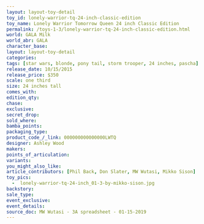 ```yaml
---
layout: layout-toy-detail 
toy_id: lonely-warrior-tq-24-inch-classic-edition
toy_name: Lonely Warrior Tomorrow Queen 24 inch Classic Edition
permalink: /toys-1-3/lonely-warrior-tq-24-inch-classic-edition.html
world: GALA Milk
world_abr: GALA
character_base: 
layout: layout-toy-detail
categories: 
tags: [star wars, blonde, pony tail, storm trooper, 24 inches, pascha]
release_date: 10/15/2015
release_price: $350 
scale: one third
size: 24 inches tall
comes_with: 
edition_qty: 
chase: 
exclusive: 
secret_drop: 
sold_where: 
bamba_points: 
packaging_type: 
product_code_/_link: 000000000000000LWTQ
designer: Ashley Wood
makers: 
points_of_articulation: 
variants: 
you_might_also_like: 
article_contributors: [Phil Back, Don Slater, MW Wutasi, Mikko Sison]
toy_pics: 
  -  lonely-warrior-tq-24-inch_01-3-by-mikko-sison.jpg
backstory: 
sale_type: 
event_exclusive: 
event_details: 
source_doc: MW Wutasi - 3A spreadsheet - 01-15-2019
---
```

